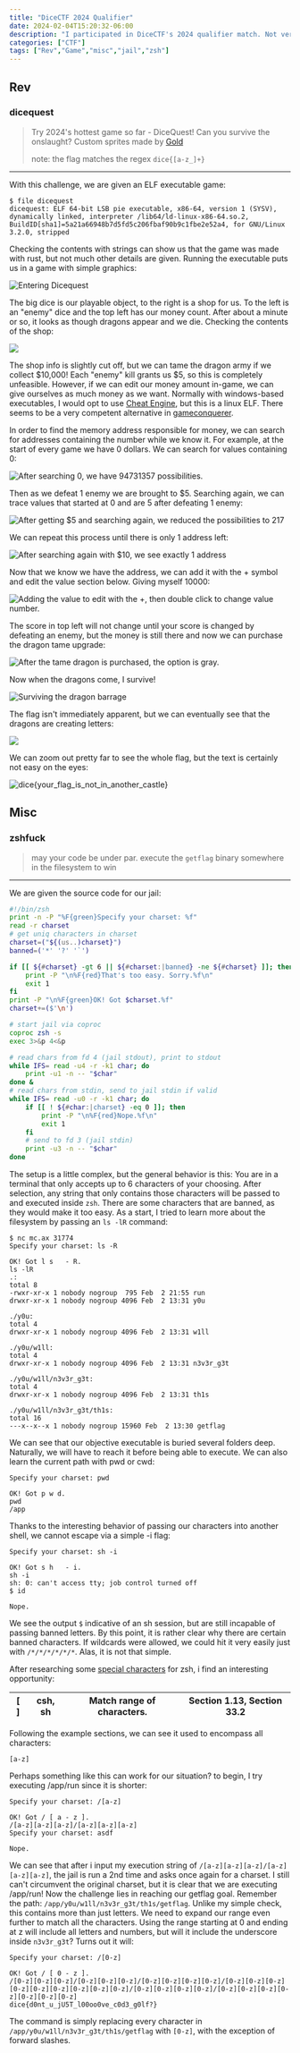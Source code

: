 ```yaml
---
title: "DiceCTF 2024 Qualifier"
date: 2024-02-04T15:20:32-06:00
description: "I participated in DiceCTF's 2024 qualifier match. Not very close to making the cut of top 8 teams to Finals, but I did manage to solve a couple cool challenges despite a late start. Our team placed 160th out of 1040 teams."
categories: ["CTF"]
tags: ["Rev","Game","misc","jail","zsh"]
---
```

## Rev
### dicequest
>Try 2024's hottest game so far - DiceQuest! Can you survive the onslaught? Custom sprites made by [Gold](https://www.fiverr.com/goldpixela)
>
>note: the flag matches the regex `dice{[a-z_]+}`

-----------
With this challenge, we are given an ELF executable game:
```
$ file dicequest 
dicequest: ELF 64-bit LSB pie executable, x86-64, version 1 (SYSV), dynamically linked, interpreter /lib64/ld-linux-x86-64.so.2, BuildID[sha1]=5a21a66948b7d5fd5c206fbaf90b9c1fbe2e52a4, for GNU/Linux 3.2.0, stripped
```
Checking the contents with strings can show us that the game was made with rust, but not much other details are given. Running the executable puts us in a game with simple graphics:

![Entering Dicequest](images/dicequest1.png)

The big dice is our playable object, to the right is a shop for us. To the left is an "enemy" dice and the top left has our money count. After about a minute or so, it looks as though dragons appear and we die. Checking the contents of the shop:

![](images/dicequest2.png)

The shop info is slightly cut off, but we can tame the dragon army if we collect $10,000! Each "enemy" kill grants us $5, so this is completely unfeasible. However, if we can edit our money amount in-game, we can give ourselves as much money as we want. Normally with windows-based executables, I would opt to use [Cheat Engine](https://www.cheatengine.org/), but this is a linux ELF. There seems to be a very competent alternative in [gameconquerer](https://github.com/scanmem/scanmem).

In order to find the memory address responsible for money, we can search for addresses containing the number while we know it. For example, at the start of every game we have 0 dollars. We can search for values containing 0:

![After searching 0, we have 94731357 possibilities.](images/dicequest3.png)

Then as we defeat 1 enemy we are brought to $5. Searching again, we can trace values that started at 0 and are 5 after defeating 1 enemy:

![After getting $5 and searching again, we reduced the possibilities to 217](images/dicequest4.png)

We can repeat this process until there is only 1 address left:

![After searching again with $10, we see exactly 1 address](images/dicequest5.png)

Now that we know we have the address, we can add it with the + symbol and edit the value section below. Giving myself 10000:

![Adding the value to edit with the +, then double click to change value number.](images/dicequest6.png)

The score in top left will not change until your score is changed by defeating an enemy, but the money is still there and now we can purchase the dragon tame upgrade:

![After the tame dragon is purchased, the option is gray.](images/dicequest7.png)

Now when the dragons come, I survive!

![Surviving the dragon barrage](images/dicequest8.png)

The flag isn't immediately apparent, but we can eventually see that the dragons are creating letters:

![](images/dicequest9.png)

We can zoom out pretty far to see the whole flag, but the text is certainly not easy on the eyes:

![dice{your_flag_is_not_in_another_castle}](images/dicequest10.png)


## Misc

### zshfuck
>may your code be under par. execute the `getflag` binary somewhere in the filesystem to win

----------
We are given the source code for our jail:
```zsh
#!/bin/zsh
print -n -P "%F{green}Specify your charset: %f"
read -r charset
# get uniq characters in charset
charset=("${(us..)charset}")
banned=('*' '?' '`')

if [[ ${#charset} -gt 6 || ${#charset:|banned} -ne ${#charset} ]]; then
    print -P "\n%F{red}That's too easy. Sorry.%f\n"
    exit 1
fi
print -P "\n%F{green}OK! Got $charset.%f"
charset+=($'\n')

# start jail via coproc
coproc zsh -s
exec 3>&p 4<&p

# read chars from fd 4 (jail stdout), print to stdout
while IFS= read -u4 -r -k1 char; do
    print -u1 -n -- "$char"
done &
# read chars from stdin, send to jail stdin if valid
while IFS= read -u0 -r -k1 char; do
    if [[ ! ${#char:|charset} -eq 0 ]]; then
        print -P "\n%F{red}Nope.%f\n"
        exit 1
    fi
    # send to fd 3 (jail stdin)
    print -u3 -n -- "$char"
done
```
The setup is a little complex, but the general behavior is this: You are in a terminal that only accepts up to 6 characters of your choosing. After selection, any string that only contains those characters will be passed to and executed inside `zsh`. There are some characters that are banned, as they would make it too easy. As a start, I tried to learn more about the filesystem by passing an `ls -lR` command:

```
$ nc mc.ax 31774
Specify your charset: ls -R

OK! Got l s   - R.
ls -lR
.:
total 8
-rwxr-xr-x 1 nobody nogroup  795 Feb  2 21:55 run
drwxr-xr-x 1 nobody nogroup 4096 Feb  2 13:31 y0u

./y0u:
total 4
drwxr-xr-x 1 nobody nogroup 4096 Feb  2 13:31 w1ll

./y0u/w1ll:
total 4
drwxr-xr-x 1 nobody nogroup 4096 Feb  2 13:31 n3v3r_g3t

./y0u/w1ll/n3v3r_g3t:
total 4
drwxr-xr-x 1 nobody nogroup 4096 Feb  2 13:31 th1s

./y0u/w1ll/n3v3r_g3t/th1s:
total 16
---x--x--x 1 nobody nogroup 15960 Feb  2 13:30 getflag
```

We can see that our objective executable is buried several folders deep. Naturally, we will have to reach it before being able to execute. We can also learn the current path with pwd or cwd:
```
Specify your charset: pwd

OK! Got p w d.
pwd
/app
```

Thanks to the interesting behavior of passing our characters into another shell, we cannot escape via a simple -i flag:

```
Specify your charset: sh -i

OK! Got s h   - i.
sh -i
sh: 0: can't access tty; job control turned off
$ id

Nope.
```

We see the output `$` indicative of an sh session, but are still incapable of passing banned letters. By this point, it is rather clear why there are certain banned characters. If wildcards were allowed, we could hit it very easily just with `/*/*/*/*/*/*`. Alas, it is not that simple.

After researching some [special characters](https://docstore.mik.ua/orelly/unix3/upt/ch27_17.htm) for zsh, i find an interesting opportunity:

|  [ ]  |  csh, sh  | Match range of characters.   | Section 1.13, Section 33.2 |
|-----|---------|----|----|

Following the example sections, we can see it used to encompass all characters:
```
[a-z]
```
Perhaps something like this can work for our situation? to begin, I try executing /app/run since it is shorter:
```
Specify your charset: /[a-z]

OK! Got / [ a - z ].
/[a-z][a-z][a-z]/[a-z][a-z][a-z]
Specify your charset: asdf

Nope.
```
We can see that after i input my execution string of `/[a-z][a-z][a-z]/[a-z][a-z][a-z]`, the jail is run a 2nd time and asks once again for a charset. I still can't circumvent the original charset, but it is clear that we are executing /app/run! Now the challenge lies in reaching our getflag goal. Remember the path: `/app/y0u/w1ll/n3v3r_g3t/th1s/getflag`. Unlike my simple check, this contains more than just letters. We need to expand our range even further to match all the characters. Using the range starting at 0 and ending at z will include all letters and numbers, but will it include the underscore inside `n3v3r_g3t`? Turns out it will:

```
Specify your charset: /[0-z]

OK! Got / [ 0 - z ].
/[0-z][0-z][0-z]/[0-z][0-z][0-z]/[0-z][0-z][0-z][0-z]/[0-z][0-z][0-z][0-z][0-z][0-z][0-z][0-z][0-z]/[0-z][0-z][0-z][0-z]/[0-z][0-z][0-z][0-z][0-z][0-z][0-z]
dice{d0nt_u_jU5T_l00oo0ve_c0d3_g0lf?}
```

The command is simply replacing every character in `/app/y0u/w1ll/n3v3r_g3t/th1s/getflag` with `[0-z]`, with the exception of forward slashes.

